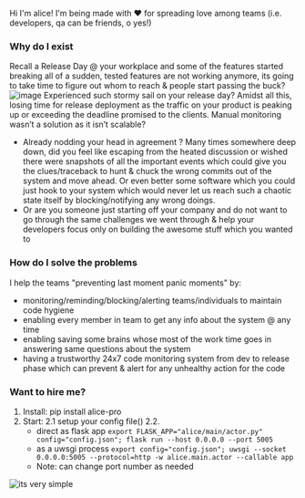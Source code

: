 Hi
I'm alice!
I'm being made with :heart: for spreading love among teams (i.e. developers, qa can be friends, o yes!)

### Why do I exist
Recall a Release Day @ your workplace and some of the features started breaking all of a sudden, tested features are not working anymore, its going to take time to figure out whom to reach & people start passing the buck?
![image](https://s3.amazonaws.com/qa-ops/no.gif) Experienced such stormy sail on your release day?
Amidst all this, losing time for release deployment as the traffic on your product is peaking up or exceeding the deadline promised to the clients. Manual monitoring wasn’t a solution as it isn’t scalable?
- Already nodding your head in agreement ? Many times somewhere deep down, did you feel like escaping from the heated discussion or wished there were snapshots of all the important events which could give you the clues/traceback to hunt & chuck the wrong commits out of the system and move ahead. Or even better some software which you could just hook to your system which would never let us reach such a chaotic state itself by blocking/notifying any wrong doings.
- Or are you someone just starting off your company and do not want to go through the same challenges we went through & help your developers focus only on building the awesome stuff which you wanted to


### How do I solve the problems
I help the teams "preventing last moment panic moments" by:
- monitoring/reminding/blocking/alerting teams/individuals to maintain code hygiene
- enabling every member in team to get any info about the system @ any time
- enabling saving some brains whose most of the work time goes in answering same questions about the system
- having a trustworthy 24x7 code monitoring system from dev to release phase which can prevent & alert for any unhealthy action for the code


### Want to hire me?

1. Install: pip install alice-pro
2. Start:
   2.1 setup your config file()
   2.2.
   -  direct as flask app
      `export FLASK_APP="alice/main/actor.py" config="config.json"; flask run --host 0.0.0.0 --port 5005`
   -  as a uwsgi process
      `export config="config.json"; uwsgi --socket 0.0.0.0:5005 --protocol=http -w alice.main.actor --callable app`
   - Note: can change port number as needed

![its very simple](https://cloud.githubusercontent.com/assets/12966925/25533071/ffc4f7c8-2c4c-11e7-9308-ae295a9f34b7.gif)